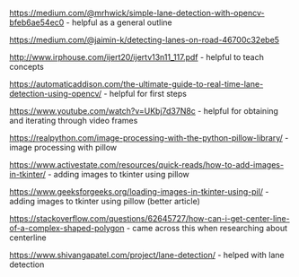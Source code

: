 https://medium.com/@mrhwick/simple-lane-detection-with-opencv-bfeb6ae54ec0 - helpful as a general outline

https://medium.com/@jaimin-k/detecting-lanes-on-road-46700c32ebe5

http://www.irphouse.com/ijert20/ijertv13n11_117.pdf - helpful to teach concepts

https://automaticaddison.com/the-ultimate-guide-to-real-time-lane-detection-using-opencv/ - helpful for first steps

https://www.youtube.com/watch?v=UKbj7d37N8c - helpful for obtaining and iterating through video frames

https://realpython.com/image-processing-with-the-python-pillow-library/ - image processing with pillow

https://www.activestate.com/resources/quick-reads/how-to-add-images-in-tkinter/ - adding images to tkinter using pillow

https://www.geeksforgeeks.org/loading-images-in-tkinter-using-pil/ - adding images to tkinter using pillow (better article)

https://stackoverflow.com/questions/62645727/how-can-i-get-center-line-of-a-complex-shaped-polygon - came across this when researching about centerline

https://www.shivangapatel.com/project/lane-detection/ - helped with lane detection
